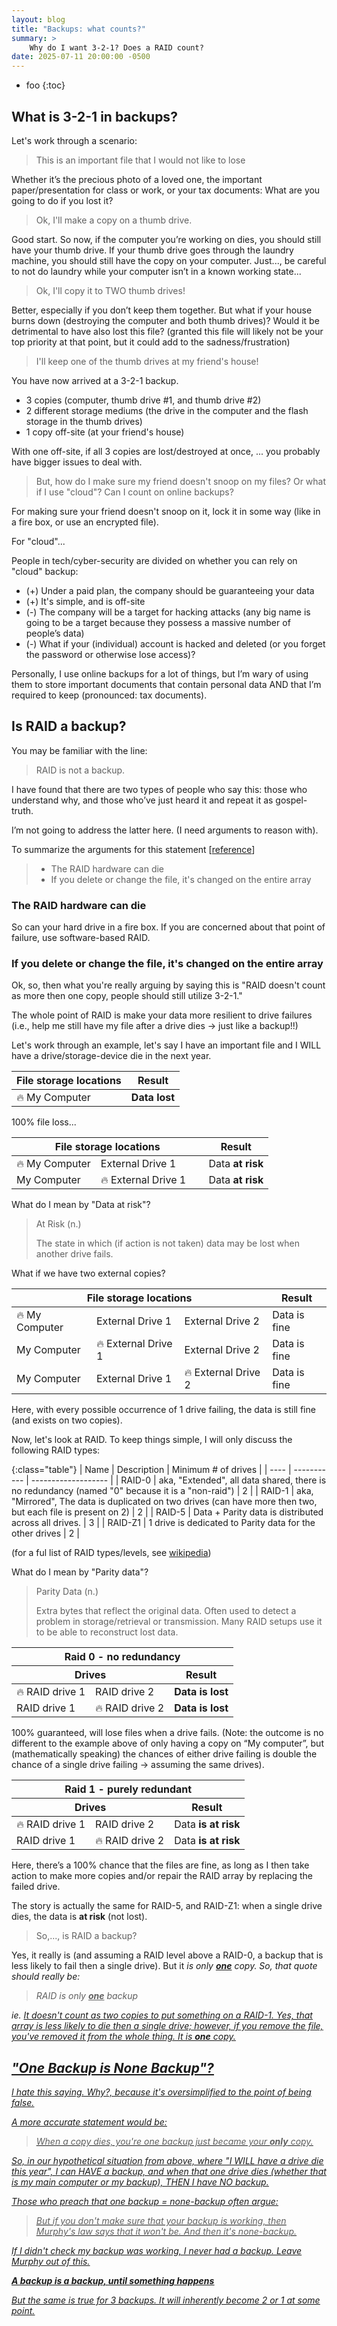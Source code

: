 ```yaml
---
layout: blog
title: "Backups: what counts?"
summary: >
    Why do I want 3-2-1? Does a RAID count?
date: 2025-07-11 20:00:00 -0500
---
```


* foo
{:toc}

## What is 3-2-1 in backups?

Let's work through a scenario:

> This is an important file that I would not like to lose

Whether it’s the precious photo of a loved one, the important paper/presentation for class or work, or your tax documents: What are you going to do if you lost it? 

> Ok, I'll make a copy on a thumb drive.

Good start. So now, if the computer you’re working on dies, you should still have your thumb drive. If your thumb drive goes through the laundry machine, you should still have the copy on your computer. Just..., be careful to not do laundry while your computer isn’t in a known working state... 

> Ok, I'll copy it to TWO thumb drives!

Better, especially if you don’t keep them together. But what if your house burns down (destroying the computer and both thumb drives)? Would it be detrimental to have also lost this file? (granted this file will likely not be your top priority at that point, but it could add to the sadness/frustration)

> I'll keep one of the thumb drives at my friend's house!

You have now arrived at a 3-2-1 backup. 

- 3 copies (computer, thumb drive #1, and thumb drive #2)
- 2 different storage mediums (the drive in the computer and the flash storage in the thumb drives)
- 1 copy off-site (at your friend's house)

With one off-site, if all 3 copies are lost/destroyed at once, ... you probably have bigger issues to deal with. 

> But, how do I make sure my friend doesn't snoop on my files? Or what if I use "cloud"? Can I count on online backups?

For making sure your friend doesn't snoop on it, lock it in some way (like in a fire box, or use an encrypted file).

For "cloud"...

People in tech/cyber-security are divided on whether you can rely on "cloud" backup:
- (+) Under a paid plan, the company should be guaranteeing your data 
- (+) It's simple, and is off-site
- (-) The company will be a target for hacking attacks (any big name is going to be a target because they possess a massive number of people’s data)
- (-) What if your (individual) account is hacked and deleted (or you forget the password or otherwise lose access)?

Personally, I use online backups for a lot of things, but I’m wary of using them to store important documents that contain personal data AND that I’m required to keep (pronounced: tax documents). 

## Is RAID a backup?

You may be familiar with the line:

> RAID is not a backup.

I have found that there are two types of people who say this: those who understand why, and those who’ve just heard it and repeat it as gospel-truth. 

I’m not going to address the latter here. (I need arguments to reason with).

To summarize the arguments for this statement [[reference](https://www.raidisnotabackup.com/)]

> - The RAID hardware can die
> - If you delete or change the file, it's changed on the entire array

### The RAID hardware can die

So can your hard drive in a fire box. If you are concerned about that point of failure, use software-based RAID.

### If you delete or change the file, it's changed on the entire array

Ok, so, then what you're really arguing by saying this is "RAID doesn't count as more then one copy, people should still utilize 3-2-1."

The whole point of RAID is make your data more resilient to drive failures (i.e., help me still have my file after a drive dies -> just like a backup!!)

Let's work through an example, let's say I have an important file and I WILL have a drive/storage-device die in the next year.

<table class="table">
<thead>
<tr>
    <th colspan="3">File storage locations</th>
    <th>Result</th>
</tr>
</thead>
<tbody>
<tr>
    <td>🔥 My Computer</td>
    <td>&nbsp;</td>
    <td>&nbsp;</td>
    <td><b>Data lost</b></td>
</tr>
</tbody>
</table>
100% file loss...

<table class="table">
<thead>
<tr>
    <th colspan="3">File storage locations</th>
    <th>Result</th>
</tr>
</thead>
<tbody>
<tr>
    <td>🔥 My Computer</td>
    <td>External Drive 1</td>
    <td>&nbsp;</td>
    <td>Data <b>at risk</b></td>
</tr>
<tr>
    <td>My Computer</td>
    <td>🔥 External Drive 1</td>
    <td>&nbsp;</td>
    <td>Data <b>at risk</b></td>
</tr>
</tbody>
</table>

What do I mean by "Data at risk"?

> At Risk (n.)
> 
> The state in which (if action is not taken) data may be lost when another drive fails.

What if we have two external copies?

<table class="table">
<thead>
<tr>
    <th colspan="3">File storage locations</th>
    <th>Result</th>
</tr>
</thead>
<tbody>
<tr>
    <td>🔥 My Computer</td>
    <td>External Drive 1</td>
    <td>External Drive 2</td>
    <td>Data is fine</td>
</tr>
<tr>
    <td>My Computer</td>
    <td>🔥 External Drive 1</td>
    <td>External Drive 2</td>
    <td>Data is fine</td>
</tr>
<tr>
    <td>My Computer</td>
    <td>External Drive 1</td>
    <td>🔥 External Drive 2</td>
    <td>Data is fine</td>
</tr>
</tbody>
</table>

Here, with every possible occurrence of 1 drive failing, the data is still fine (and exists on two copies).

Now, let's look at RAID. To keep things simple, I will only discuss the following RAID types:

{:class="table"}
| Name | Description | Minimum # of drives |
| ---- | ----------- | ------------------- |
| RAID-0 | aka, "Extended", all data shared, there is no redundancy (named "0" because it is a "non-raid") | 2 |
| RAID-1 | aka, "Mirrored", The data is duplicated on two drives (can have more then two, but each file is present on 2) | 2 |
| RAID-5 | Data + Parity data is distributed across all drives. | 3 |
| RAID-Z1 | 1 drive is dedicated to Parity data for the other drives | 2 |

(for a ful list of RAID types/levels, see [wikipedia](https://en.wikipedia.org/wiki/RAID))


What do I mean by "Parity data"?

> Parity Data (n.) 
>
> Extra bytes that reflect the original data. Often used to detect a problem in 
> storage/retrieval or transmission. Many RAID setups use it to be able to reconstruct lost data. 

<table class="table">
<thead>
<tr>
    <th colspan="3">Raid 0 - no redundancy</th>
</tr>
<tr>
    <th colspan="2">Drives</th>
    <th>Result</th>
</tr>
</thead>
<tbody>
<tr>
    <td>🔥 RAID drive 1</td>
    <td>RAID drive 2</td>
    <td><b>Data is lost</b></td>
</tr>
<tr>
    <td>RAID drive 1</td>
    <td>🔥 RAID drive 2</td>
    <td><b>Data is lost</b></td>
</tr>
</tbody>
</table>

100% guaranteed, will lose files when a drive fails. (Note: the outcome is no different to the example above of only having a copy on “My computer”, but (mathematically speaking) the chances of either drive failing is double the chance of a single drive failing -> assuming the same drives). 



<table class="table">
<thead>
<tr>
    <th colspan="3">Raid 1 - purely redundant</th>
</tr>
<tr>
    <th colspan="2">Drives</th>
    <th>Result</th>
</tr>
</thead>
<tbody>
<tr>
    <td>🔥 RAID drive 1</td>
    <td>RAID drive 2</td>
    <td>Data <b>is at risk</b></td>
</tr>
<tr>
    <td>RAID drive 1</td>
    <td>🔥 RAID drive 2</td>
    <td>Data <b>is at risk</b></td>
</tr>
</tbody>
</table>

Here, there’s a 100% chance that the files are fine, as long as I then take action to make more copies and/or repair the RAID array by replacing the failed drive. 

The story is actually the same for RAID-5, and RAID-Z1: when a single drive dies, the data is <b>at risk</b> (not lost).

> So,..., is RAID a backup?

Yes, it really is (and assuming a RAID level above a RAID-0, a backup that is less likely to fail then a single drive). 
But it <em>is only <u><b>one</b></u> copy. So, that quote should really be:

> RAID is only <u><b>one</b></u> backup

ie. <u>It doesn't count as two copies<u> to put something on a RAID-1. Yes, that array is less likely to die then a single drive; however, if you remove the file, you've removed it from the whole thing. It is <u><b>one</b></u> copy.

## "One Backup is None Backup"?

I hate this saying. Why?, because it's oversimplified to the point of being false.

A more accurate statement would be:

> When a copy dies, you're one backup just became your <b><u>only</u></b> copy.

So, in our hypothetical situation from above, where "I WILL have a drive die this year", I can HAVE a backup, and when that one drive dies (whether that is my main computer or my backup), THEN I have NO backup.

Those who preach that one backup = none-backup often argue:

> But if you don't make sure that your backup is working, then Murphy's law says that it won't be. And then it's none-backup.

If I didn't check my backup was working, I never had a backup. Leave Murphy out of this.

**A backup is <em><u>a</u></em> backup, until something happens**

But the same is true for 3 backups. It will inherently become 2 or 1 at some point. 
